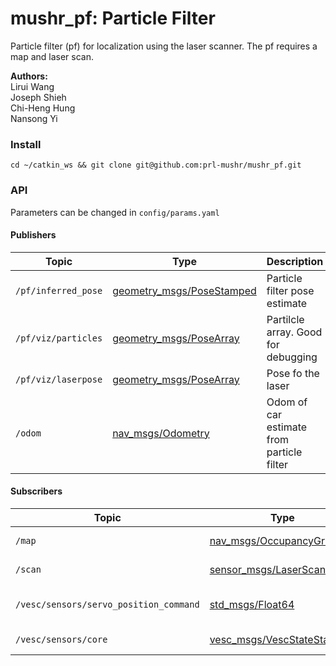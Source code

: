 # mushr_pf: Particle Filter
Particle filter (pf) for localization using the laser scanner. The pf requires a map and laser scan.

**Authors:**  
Lirui Wang  
Joseph Shieh  
Chi-Heng Hung  
Nansong Yi  

### Install  
`cd ~/catkin_ws && git clone git@github.com:prl-mushr/mushr_pf.git`

### API
Parameters can be changed in `config/params.yaml`
#### Publishers
Topic | Type | Description
------|------|------------
`/pf/inferred_pose` | [geometry_msgs/PoseStamped](http://docs.ros.org/api/geometry_msgs/html/msg/PoseStamped.html) | Particle filter pose estimate
`/pf/viz/particles` | [geometry_msgs/PoseArray](http://docs.ros.org/api/geometry_msgs/html/msg/PoseArray.html)| Partilcle array. Good for debugging
`/pf/viz/laserpose` | [geometry_msgs/PoseArray](http://docs.ros.org/api/geometry_msgs/html/msg/PoseArray.html)| Pose fo the laser
`/odom` | [nav_msgs/Odometry](http://docs.ros.org/api/nav_msgs/html/msg/Odometry.html)| Odom of car estimate from particle filter

#### Subscribers
Topic | Type | Description
------|------|------------
`/map` | [nav_msgs/OccupancyGrid](http://docs.ros.org/melodic/api/nav_msgs/html/msg/OccupancyGrid.html) | Map the robot is in
`/scan` | [sensor_msgs/LaserScan](http://docs.ros.org/api/sensor_msgs/html/msg/LaserScan.html) | Current laserscan
`/vesc/sensors/servo_position_command` | [std_msgs/Float64](http://docs.ros.org/api/std_msgs/html/msg/Float64.html) | Current steering angle
`/vesc/sensors/core` | [vesc_msgs/VescStateStamped](https://github.com/prl-mushr/vesc/blob/master/vesc_msgs/msg/VescStateStamped.msg)| Current speed

